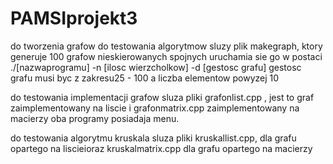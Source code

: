 # PAMSIprojekt3

do tworzenia grafow do testowania algorytmow sluzy plik makegraph, ktory generuje 100 grafow nieskierowanych spojnych
uruchamia sie go w postaci ./[nazwaprogramu] -n [ilosc wierzcholkow] -d [gestosc grafu] gestosc grafu musi byc 
z zakresu25 - 100 a liczba elementow powyzej 10

do testowania implementacji grafow sluza pliki grafonlist.cpp , jest to graf zaimplementowany na liscie i grafonmatrix.cpp 
zaimplementowany na macierzy oba programy posiadaja menu.

do testowania algorytmu kruskala sluza pliki kruskallist.cpp, dla grafu opartego na liscieioraz kruskalmatrix.cpp 
dla grafu opartego na macierzy
